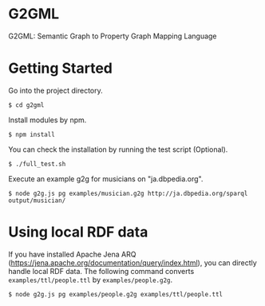 # G2GML

G2GML: Semantic Graph to Property Graph Mapping Language

# Getting Started

Go into the project directory.
```
$ cd g2gml
```

Install modules by npm.
```
$ npm install
```

You can check the installation by running the test script (Optional).

```
$ ./full_test.sh
```

Execute an example g2g for musicians on "ja.dbpedia.org".

```
$ node g2g.js pg examples/musician.g2g http://ja.dbpedia.org/sparql output/musician/
```

# Using local RDF data

If you have installed Apache Jena ARQ (https://jena.apache.org/documentation/query/index.html), you can directly handle local RDF data.
The following command converts ```examples/ttl/people.ttl``` by ```examples/people.g2g```.

```
$ node g2g.js pg examples/people.g2g examples/ttl/people.ttl
```


